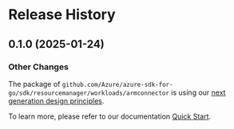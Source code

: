 # Release History

## 0.1.0 (2025-01-24)
### Other Changes

The package of `github.com/Azure/azure-sdk-for-go/sdk/resourcemanager/workloads/armconnector` is using our [next generation design principles](https://azure.github.io/azure-sdk/general_introduction.html).

To learn more, please refer to our documentation [Quick Start](https://aka.ms/azsdk/go/mgmt).